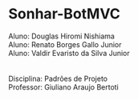 # Sonhar-BotMVC

Aluno: Douglas Hiromi Nishiama <br/>
Aluno: Renato Borges Gallo Junior <br/>
Aluno: Valdir Evaristo da Silva Junior <br/>
<br/><br/>
Disciplina: Padrões de Projeto<br/>
Professor: Giuliano Araujo Bertoti

